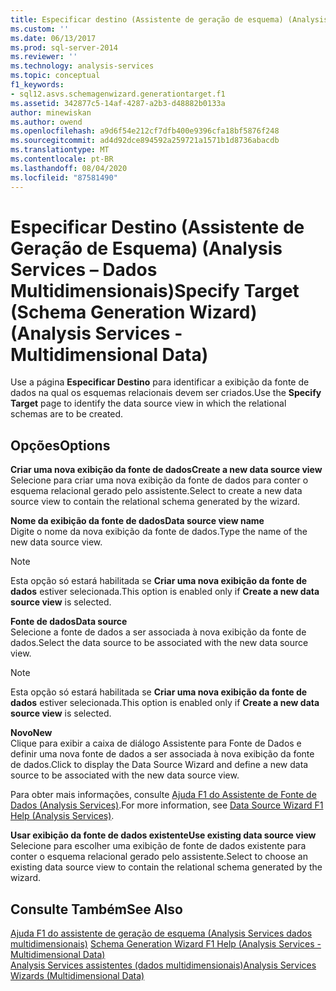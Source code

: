 ```yaml
---
title: Especificar destino (Assistente de geração de esquema) (Analysis Services-dados multidimensionais) | Microsoft Docs
ms.custom: ''
ms.date: 06/13/2017
ms.prod: sql-server-2014
ms.reviewer: ''
ms.technology: analysis-services
ms.topic: conceptual
f1_keywords:
- sql12.asvs.schemagenwizard.generationtarget.f1
ms.assetid: 342877c5-14af-4287-a2b3-d48882b0133a
author: minewiskan
ms.author: owend
ms.openlocfilehash: a9d6f54e212cf7dfb400e9396cfa18bf5876f248
ms.sourcegitcommit: ad4d92dce894592a259721a1571b1d8736abacdb
ms.translationtype: MT
ms.contentlocale: pt-BR
ms.lasthandoff: 08/04/2020
ms.locfileid: "87581490"
---
```

# <a name="specify-target-schema-generation-wizard-analysis-services---multidimensional-data"></a><span data-ttu-id="ae53a-102">Especificar Destino (Assistente de Geração de Esquema) (Analysis Services – Dados Multidimensionais)</span><span class="sxs-lookup"><span data-stu-id="ae53a-102">Specify Target (Schema Generation Wizard) (Analysis Services - Multidimensional Data)</span></span>
  <span data-ttu-id="ae53a-103">Use a página **Especificar Destino** para identificar a exibição da fonte de dados na qual os esquemas relacionais devem ser criados.</span><span class="sxs-lookup"><span data-stu-id="ae53a-103">Use the **Specify Target** page to identify the data source view in which the relational schemas are to be created.</span></span>  
  
## <a name="options"></a><span data-ttu-id="ae53a-104">Opções</span><span class="sxs-lookup"><span data-stu-id="ae53a-104">Options</span></span>  
 <span data-ttu-id="ae53a-105">**Criar uma nova exibição da fonte de dados**</span><span class="sxs-lookup"><span data-stu-id="ae53a-105">**Create a new data source view**</span></span>  
 <span data-ttu-id="ae53a-106">Selecione para criar uma nova exibição da fonte de dados para conter o esquema relacional gerado pelo assistente.</span><span class="sxs-lookup"><span data-stu-id="ae53a-106">Select to create a new data source view to contain the relational schema generated by the wizard.</span></span>  
  
 <span data-ttu-id="ae53a-107">**Nome da exibição da fonte de dados**</span><span class="sxs-lookup"><span data-stu-id="ae53a-107">**Data source view name**</span></span>  
 <span data-ttu-id="ae53a-108">Digite o nome da nova exibição da fonte de dados.</span><span class="sxs-lookup"><span data-stu-id="ae53a-108">Type the name of the new data source view.</span></span>  
  
> [!NOTE]  
>  <span data-ttu-id="ae53a-109">Esta opção só estará habilitada se **Criar uma nova exibição da fonte de dados** estiver selecionada.</span><span class="sxs-lookup"><span data-stu-id="ae53a-109">This option is enabled only if **Create a new data source view** is selected.</span></span>  
  
 <span data-ttu-id="ae53a-110">**Fonte de dados**</span><span class="sxs-lookup"><span data-stu-id="ae53a-110">**Data source**</span></span>  
 <span data-ttu-id="ae53a-111">Selecione a fonte de dados a ser associada à nova exibição da fonte de dados.</span><span class="sxs-lookup"><span data-stu-id="ae53a-111">Select the data source to be associated with the new data source view.</span></span>  
  
> [!NOTE]  
>  <span data-ttu-id="ae53a-112">Esta opção só estará habilitada se **Criar uma nova exibição da fonte de dados** estiver selecionada.</span><span class="sxs-lookup"><span data-stu-id="ae53a-112">This option is enabled only if **Create a new data source view** is selected.</span></span>  
  
 <span data-ttu-id="ae53a-113">**Novo**</span><span class="sxs-lookup"><span data-stu-id="ae53a-113">**New**</span></span>  
 <span data-ttu-id="ae53a-114">Clique para exibir a caixa de diálogo Assistente para Fonte de Dados e definir uma nova fonte de dados a ser associada à nova exibição da fonte de dados.</span><span class="sxs-lookup"><span data-stu-id="ae53a-114">Click to display the Data Source Wizard and define a new data source to be associated with the new data source view.</span></span>  
  
 <span data-ttu-id="ae53a-115">Para obter mais informações, consulte [Ajuda F1 do Assistente de Fonte de Dados &#40;Analysis Services&#41;](data-source-wizard-f1-help-analysis-services.md).</span><span class="sxs-lookup"><span data-stu-id="ae53a-115">For more information, see [Data Source Wizard F1 Help &#40;Analysis Services&#41;](data-source-wizard-f1-help-analysis-services.md).</span></span>  
  
 <span data-ttu-id="ae53a-116">**Usar exibição da fonte de dados existente**</span><span class="sxs-lookup"><span data-stu-id="ae53a-116">**Use existing data source view**</span></span>  
 <span data-ttu-id="ae53a-117">Selecione para escolher uma exibição de fonte de dados existente para conter o esquema relacional gerado pelo assistente.</span><span class="sxs-lookup"><span data-stu-id="ae53a-117">Select to choose an existing data source view to contain the relational schema generated by the wizard.</span></span>  
  
## <a name="see-also"></a><span data-ttu-id="ae53a-118">Consulte Também</span><span class="sxs-lookup"><span data-stu-id="ae53a-118">See Also</span></span>  
 <span data-ttu-id="ae53a-119">[Ajuda F1 do assistente de geração de esquema &#40;Analysis Services dados multidimensionais&#41;](schema-generation-wizard-f1-help-analysis-services-multidimensional-data.md) </span><span class="sxs-lookup"><span data-stu-id="ae53a-119">[Schema Generation Wizard F1 Help &#40;Analysis Services - Multidimensional Data&#41;](schema-generation-wizard-f1-help-analysis-services-multidimensional-data.md) </span></span>  
 [<span data-ttu-id="ae53a-120">Analysis Services assistentes &#40;dados multidimensionais&#41;</span><span class="sxs-lookup"><span data-stu-id="ae53a-120">Analysis Services Wizards &#40;Multidimensional Data&#41;</span></span>](analysis-services-wizards-multidimensional-data.md)  
  
  

